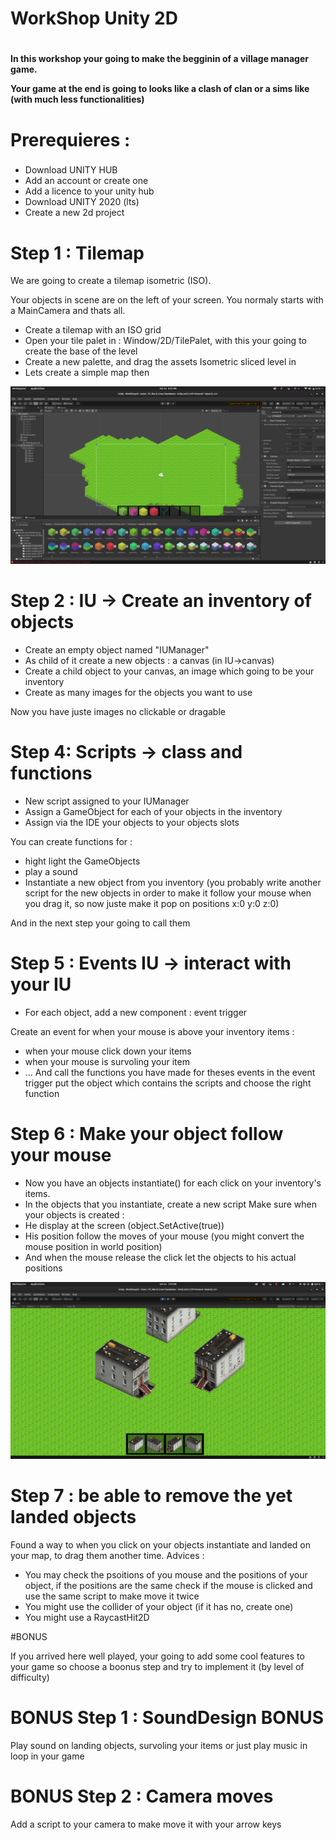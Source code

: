 # WorkShop Unity 2D <h1>
<h4>
 In this workshop your going to make the begginin of a village manager game.

Your game at the end is going to looks like a clash of clan or a sims like (with much less functionalities)

# Prerequieres : <h3>
  - Download UNITY HUB
  - Add an account or create one
  - Add a licence to your unity hub
  - Download UNITY 2020 (lts)
  - Create a new 2d project
#
# Step 1 : Tilemap

 We are going to create a tilemap isometric (ISO).

Your objects in scene are on the left of your screen. You normaly starts with a MainCamera and thats all.

 - Create a tilemap with an ISO grid
 - Open your tile palet in : Window/2D/TilePalet, with this your going to create the base of the level
 - Create a new palette, and drag the assets Isometric sliced level in
 - Lets create a simple map then
 
![alt text](https://github.com/gabriel654165/WorkshopUnity2D/blob/master/images/Screenshot%20from%202021-10-13%2020-51-11.png)

# Step 2 : IU -> Create an inventory of objects

- Create an empty object named "IUManager"
- As child of it create a new objects : a canvas (in IU->canvas)
- Create a child object to your canvas, an image which going to be your inventory
- Create as many images for the objects you want to use

Now you have juste images no clickable or dragable

# Step 4: Scripts -> class and functions

 - New script assigned to your IUManager
 - Assign a GameObject for each of your objects in the inventory
 - Assign via the IDE your objects to your objects slots

You can create functions for : 
 - hight light the GameObjects 
 - play a sound
 - Instantiate a new object from you inventory (you probably write another script for the new objects in order to make it follow your mouse when you drag it, so now juste make it pop on positions x:0 y:0 z:0)
 
And in the next step your going to call them

# Step 5 : Events IU -> interact with your IU

 - For each object, add a new component : event trigger

Create an event for when your mouse is above your inventory items : 
 - when your mouse click down your items
 - when your mouse is survoling your item
 - ...
And call the functions you have made for theses events in the event trigger put the object which contains the scripts and choose the right function

# Step 6 : Make your object follow your mouse

 - Now you have an objects instantiate() for each click on your inventory's items.
 - In the objects that you instantiate, create a new script
Make sure when your objects is created :
 - He display at the screen (object.SetActive(true))
 - His position follow the moves of your mouse (you might convert the mouse position in world position)
 - And when the mouse release the click let the objects to his actual positions

![alt text](https://github.com/gabriel654165/WorkshopUnity2D/blob/master/images/Screenshot%20from%202021-10-22%2019-59-48.png)

# Step 7 : be able to remove the yet landed objects
Found a way to when you click on your objects instantiate and landed on your map, to drag them another time.
Advices : 
- You may check the psoitions of you mouse and the positions of your object, if the positions are the same check if the mouse is clicked and use the same script to make move it twice
- You might use the collider of your object (if it has no, create one)
- You might use a RaycastHit2D

#BONUS

If you arrived here well played, your going to add some cool features to your game so choose a boonus step and try to implement it (by level of difficulty)

# BONUS Step 1 : SoundDesign BONUS
Play sound on landing objects, survoling your items or just play music in loop in your game

# BONUS Step 2 : Camera moves
Add a script to your camera to make move it with your arrow keys